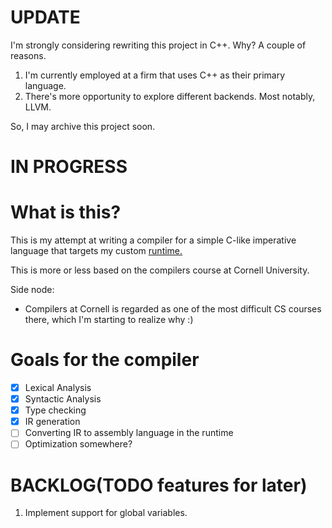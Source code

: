 # UPDATE
I'm strongly considering rewriting this project in C++.
Why? A couple of reasons.
1. I'm currently employed at a firm that uses C++ as their primary language.
2. There's more opportunity to explore different backends. Most notably, LLVM.

So, I may archive this project soon.

# IN PROGRESS
# What is this?
This is my attempt at writing a compiler for a simple C-like imperative language that targets my custom [runtime.](https://github.com/lar9482/AssemblySimulator)

This is more or less based on the compilers course at Cornell University.

Side node:
- Compilers at Cornell is regarded as one of the most difficult CS courses there, which I'm starting to realize why :)

# Goals for the compiler
- [x] Lexical Analysis
- [x] Syntactic Analysis
- [x] Type checking
- [x] IR generation
- [ ] Converting IR to assembly language in the runtime
- [ ] Optimization somewhere?

# BACKLOG(TODO features for later)
1. Implement support for global variables.
